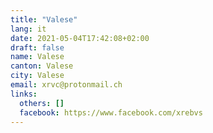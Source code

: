 ```yaml
---
title: "Valese"
lang: it
date: 2021-05-04T17:42:08+02:00
draft: false
name: Valese
canton: Valese
city: Valese
email: xrvc@protonmail.ch
links:
  others: []
  facebook: https://www.facebook.com/xrebvs
---
```


